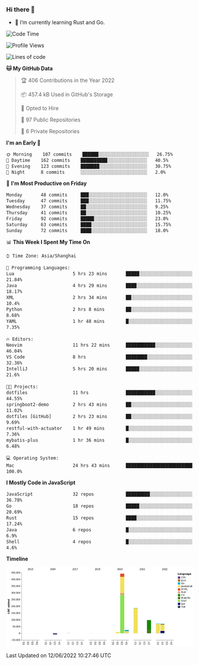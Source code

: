 ### Hi there 👋

- 🌱 I’m currently learning Rust and Go.

<!--START_SECTION:waka-->
![Code Time](http://img.shields.io/badge/Code%20Time-426%20hrs%208%20mins-blue)

![Profile Views](http://img.shields.io/badge/Profile%20Views-0-blue)

![Lines of code](https://img.shields.io/badge/From%20Hello%20World%20I%27ve%20Written-900%20Thousand%20lines%20of%20code-blue)

**🐱 My GitHub Data** 

> 🏆 406 Contributions in the Year 2022
 > 
> 📦 457.4 kB Used in GitHub's Storage 
 > 
> 💼 Opted to Hire
 > 
> 📜 97 Public Repositories 
 > 
> 🔑 6 Private Repositories  
 > 
**I'm an Early 🐤** 

```text
🌞 Morning    107 commits    ██████░░░░░░░░░░░░░░░░░░░   26.75% 
🌆 Daytime    162 commits    ██████████░░░░░░░░░░░░░░░   40.5% 
🌃 Evening    123 commits    ███████░░░░░░░░░░░░░░░░░░   30.75% 
🌙 Night      8 commits      ░░░░░░░░░░░░░░░░░░░░░░░░░   2.0%

```
📅 **I'm Most Productive on Friday** 

```text
Monday       48 commits     ███░░░░░░░░░░░░░░░░░░░░░░   12.0% 
Tuesday      47 commits     ███░░░░░░░░░░░░░░░░░░░░░░   11.75% 
Wednesday    37 commits     ██░░░░░░░░░░░░░░░░░░░░░░░   9.25% 
Thursday     41 commits     ██░░░░░░░░░░░░░░░░░░░░░░░   10.25% 
Friday       92 commits     █████░░░░░░░░░░░░░░░░░░░░   23.0% 
Saturday     63 commits     ████░░░░░░░░░░░░░░░░░░░░░   15.75% 
Sunday       72 commits     ████░░░░░░░░░░░░░░░░░░░░░   18.0%

```


📊 **This Week I Spent My Time On** 

```text
⌚︎ Time Zone: Asia/Shanghai

💬 Programming Languages: 
Lua                      5 hrs 23 mins       █████░░░░░░░░░░░░░░░░░░░░   21.84% 
Java                     4 hrs 29 mins       ████░░░░░░░░░░░░░░░░░░░░░   18.17% 
XML                      2 hrs 34 mins       ██░░░░░░░░░░░░░░░░░░░░░░░   10.4% 
Python                   2 hrs 8 mins        ██░░░░░░░░░░░░░░░░░░░░░░░   8.68% 
YAML                     1 hr 48 mins        █░░░░░░░░░░░░░░░░░░░░░░░░   7.35%

🔥 Editors: 
Neovim                   11 hrs 22 mins      ███████████░░░░░░░░░░░░░░   46.04% 
VS Code                  8 hrs               ████████░░░░░░░░░░░░░░░░░   32.36% 
IntelliJ                 5 hrs 20 mins       █████░░░░░░░░░░░░░░░░░░░░   21.6%

🐱‍💻 Projects: 
dotfiles                 11 hrs              ███████████░░░░░░░░░░░░░░   44.55% 
springboot2-demo         2 hrs 43 mins       ██░░░░░░░░░░░░░░░░░░░░░░░   11.02% 
dotfiles [GitHub]        2 hrs 23 mins       ██░░░░░░░░░░░░░░░░░░░░░░░   9.69% 
restful-with-actuator    1 hr 49 mins        █░░░░░░░░░░░░░░░░░░░░░░░░   7.36% 
mybatis-plus             1 hr 36 mins        █░░░░░░░░░░░░░░░░░░░░░░░░   6.48%

💻 Operating System: 
Mac                      24 hrs 43 mins      █████████████████████████   100.0%

```

**I Mostly Code in JavaScript** 

```text
JavaScript               32 repos            █████████░░░░░░░░░░░░░░░░   36.78% 
Go                       18 repos            █████░░░░░░░░░░░░░░░░░░░░   20.69% 
Rust                     15 repos            ████░░░░░░░░░░░░░░░░░░░░░   17.24% 
Java                     6 repos             █░░░░░░░░░░░░░░░░░░░░░░░░   6.9% 
Shell                    4 repos             █░░░░░░░░░░░░░░░░░░░░░░░░   4.6%

```


**Timeline**

![Chart not found](https://raw.githubusercontent.com/elton/elton/main/charts/bar_graph.png) 


 Last Updated on 12/06/2022 10:27:46 UTC
<!--END_SECTION:waka-->

<!--
**elton/elton** is a ✨ _special_ ✨ repository because its `README.md` (this file) appears on your GitHub profile.

Here are some ideas to get you started:

- 🔭 I’m currently working on ...
- 🌱 I’m currently learning ...
- 👯 I’m looking to collaborate on ...
- 🤔 I’m looking for help with ...
- 💬 Ask me about ...
- 📫 How to reach me: ...
- 😄 Pronouns: ...
- ⚡ Fun fact: ...
-->
